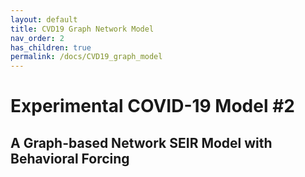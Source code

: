 ```yaml
---
layout: default
title: CVD19 Graph Network Model
nav_order: 2
has_children: true
permalink: /docs/CVD19_graph_model
---
```


# Experimental COVID-19 Model #2
## A Graph-based Network SEIR Model with Behavioral Forcing
